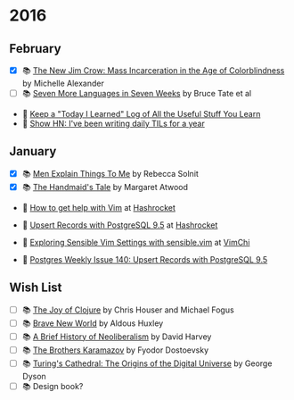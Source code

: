 # 2016

## February

- [x] :books: [The New Jim Crow: Mass Incarceration in the Age of Colorblindness](http://www.amazon.com/The-New-Crow-Incarceration-Colorblindness/dp/1595586431) by Michelle Alexander
- [ ] :books: [Seven More Languages in Seven Weeks](http://www.amazon.com/Seven-More-Languages-Weeks-Shaping/dp/1941222153) by Bruce Tate et al

- :newspaper: [Keep a "Today I Learned" Log of All the Useful Stuff You Learn](http://lifehacker.com/keep-a-today-i-learned-log-of-all-the-useful-stuff-yo-1758286512)
- :newspaper: [Show HN: I've been writing daily TILs for a year](https://news.ycombinator.com/item?id=11068902)

## January

- [x] :books: [Men Explain Things To Me](http://www.amazon.com/Men-Explain-Things-Updated-Edition/dp/1608464962) by Rebecca Solnit
- [x] :books: [The Handmaid's Tale](https://en.wikipedia.org/wiki/The_Handmaid%27s_Tale) by Margaret Atwood

- :pencil: [How to get help with Vim](https://hashrocket.com/blog/posts/how-to-get-help-with-vim) at [Hashrocket](https://hashrocket.com/blog)
- :pencil: [Upsert Records with PostgreSQL 9.5](https://hashrocket.com/blog/posts/upsert-records-with-postgresql-9-5) at [Hashrocket](https://hashrocket.com/blog)

- :speech_balloon: [Exploring Sensible Vim Settings with sensible.vim](http://www.meetup.com/Vim-Chicago/events/227504423/) at [VimChi](http://vimchi.com/)

- :newspaper: [Postgres Weekly Issue 140: Upsert Records with PostgreSQL 9.5](http://postgresweekly.com/issues/140)

## Wish List

- [ ] :books: [The Joy of Clojure](http://www.amazon.com/The-Joy-Clojure-Thinking-Way/dp/1935182641) by Chris Houser and Michael Fogus
- [ ] :books: [Brave New World](http://www.amazon.com/Brave-New-World-Aldous-Huxley/dp/0060850523) by Aldous Huxley
- [ ] :books: [A Brief History of Neoliberalism](http://www.amazon.com/Brief-History-Neoliberalism-David-Harvey/dp/0199283273) by David Harvey
- [ ] :books: [The Brothers Karamazov](http://www.amazon.com/The-Brothers-Karamazov-Fyodor-Dostoevsky/dp/0374528373) by Fyodor Dostoevsky
- [ ] :books: [Turing's Cathedral: The Origins of the Digital Universe](http://www.amazon.com/Turings-Cathedral-Origins-Digital-Universe-ebook/dp/B005IEGK5C) by George Dyson
- [ ] :books: Design book?
